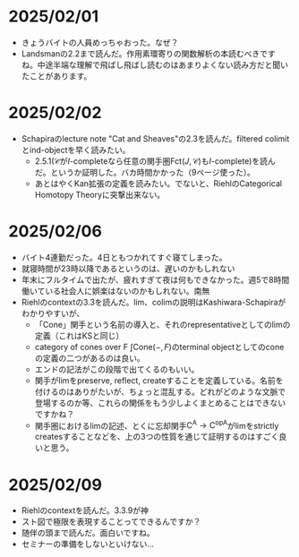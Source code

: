 # 2025/02/01
- きょうバイトの人員めっちゃおった。なぜ？
- Landsmanの2.2まで読んだ。作用素環寄りの関数解析の本読むべきですね。中途半端な理解で飛ばし飛ばし読むのはあまりよくない読み方だと聞いたことがあります。

# 2025/02/02
- Schapiraのlecture note "Cat and Sheaves"の2.3を読んだ。filtered colimitとind-objectを早く読みたい。
  - 2.5.1($\mathscr{C}$が$I$-completeなら任意の関手圏$\mathrm{Fct}(J,\mathscr{C})$も$I$-complete)を読んだ。というか証明した。バカ時間かかった（9ページ使った）。
  - あとはやくKan拡張の定義を読みたい。でないと、RiehlのCategorical Homotopy Theoryに突撃出来ない。

# 2025/02/06
- バイト4連勤だった。4日ともつかれてすぐ寝てしまった。
- 就寝時間が23時以降であるというのは、遅いのかもしれない
- 年末にフルタイムで出たが、疲れすぎて夜は何もできなかった。週5で8時間働いている社会人に娯楽はないのかもしれない。南無
- Riehlのcontextの3.3を読んだ。lim、colimの説明はKashiwara-Schapiraがわかりやすいが、
  - 「Cone」関手という名前の導入と、それのrepresentativeとしてのlimの定義（これはKSと同じ）
  - category of cones over F $\int\mathrm{Cone}(-,F)$のterminal objectとしてのconeの定義の二つがあるのは良い。
  - エンドの記法がこの段階で出てくるのもいい。
  - 関手がlimをpreserve, reflect, createすることを定義している。名前を付けるのはありがたいが、ちょっと混乱する。どれがどのような文脈で登場するのか等、これらの関係をもう少しよくまとめることはできないですかね？
  - 関手圏におけるlimの記述、とくに忘却関手$\mathsf{C^A}\to \mathsf{C}^{\mathrm{op}\mathsf{A}}$がlimをstrictly createsすることなどを、上の3つの性質を通じて証明するのはすごく良いと思う。

# 2025/02/09
- Riehlのcontextを読んだ。3.3.9が神
- スト図で極限を表現することってできるんですか？
- 随伴の頭まで読んだ。面白いですね。
- セミナーの準備をしないといけない...
